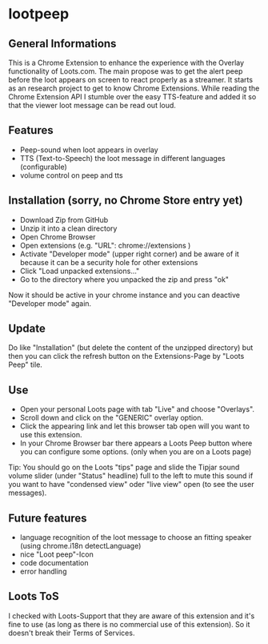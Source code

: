 # lootpeep

## General Informations
This is a Chrome Extension to enhance the experience with the Overlay functionality of Loots.com. The main propose was to get the alert peep before the loot appears on screen to react properly as a streamer. It starts as an research project to get to know Chrome Extensions. While reading the Chrome Extension API I stumble over the easy TTS-feature and added it so that the viewer loot message can be read out loud.

## Features
- Peep-sound when loot appears in overlay
- TTS (Text-to-Speech) the loot message in different languages (configurable)
- volume control on peep and tts

## Installation (sorry, no Chrome Store entry yet)
- Download Zip from GitHub
- Unzip it into a clean directory
- Open Chrome Browser
- Open extensions (e.g. "URL": chrome://extensions )
- Activate "Developer mode" (upper right corner) and be aware of it because it can be a security hole for other extensions
- Click "Load unpacked extensions..."
- Go to the directory where you unpacked the zip and press "ok"

Now it should be active in your chrome instance and you can deactive "Developer mode" again.

## Update
Do like "Installation" (but delete the content of the unzipped directory) but then you can click the refresh button on the Extensions-Page by "Loots Peep" tile.

## Use
- Open your personal Loots page with tab "Live" and choose "Overlays". 
- Scroll down and click on the "GENERIC" overlay option.
- Click the appearing link and let this browser tab open will you want to use this extension.
- In your Chrome Browser bar there appears a Loots Peep button where you can configure some options. (only when you are on a Loots page)

Tip: You should go on the Loots "tips" page and slide the Tipjar sound volume slider (under "Status" headline) full to the left to mute this sound if you want to have "condensed view" oder "live view" open (to see the user messages).

## Future features
- language recognition of the loot message to choose an fitting speaker (using chrome.i18n detectLanguage)
- nice "Loot peep"-Icon
- code documentation
- error handling

## Loots ToS
I checked with Loots-Support that they are aware of this extension and it's fine to use (as long as there is no commercial use of this extension).
So it doesn't break their Terms of Services.
